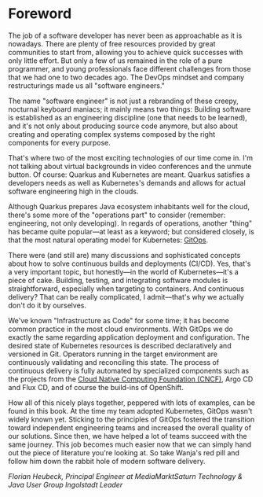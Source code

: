 # Foreword
The job of a software developer has never been as approachable as it is nowadays. There are plenty of free resources provided by great communities to start from, allowing you to achieve quick successes with only little effort. But only a few of us remained in the role of a pure programmer, and young professionals face different challenges from those that we had one to two decades ago. The DevOps mindset and company restructurings made us all "software engineers."

The name "software engineer" is not just a rebranding of these creepy, nocturnal keyboard maniacs; it mainly means two things: Building software is established as an engineering discipline (one that needs to be learned), and it's not only about producing source code anymore, but also about creating and operating complex systems composed by the right components for every purpose.

That's where two of the most exciting technologies of our time come in. I'm not talking about virtual backgrounds in video conferences and the unmute button. Of course: Quarkus and Kubernetes are meant. Quarkus satisfies a developers needs as well as Kubernetes's demands and allows for actual software engineering high in the clouds.

Although Quarkus prepares Java ecosystem inhabitants well for the cloud, there's some more of the "operations part" to consider (remember: engineering, not only developing). In regards of operations, another "thing" has became quite popular—at least as a keyword; but considered closely, is that the most natural operating model for Kubernetes: [GitOps][1].

There were (and still are) many discussions and sophisticated concepts about how to solve continuous builds and deployments (CI/CD). Yes, that's a very important topic, but honestly—in the world of Kubernetes—it's a piece of cake. Building, testing, and integrating software modules is straightforward, especially when targeting to containers. And continuous delivery? That can be really complicated, I admit—that's why we actually don't do it by ourselves.

We've known "Infrastructure as Code" for some time; it has become common practice in the most cloud environments. With GitOps we do exactly the same regarding application deployment and configuration. The desired state of Kubernetes resources is described declaratively and versioned in Git. Operators running in the target environment are continuously validating and reconciling this state. The process of continuous delivery is fully automated by specialized components such as the projects from the [Cloud Native Computing Foundation (CNCF)][2], Argo CD and Flux CD, and of course the build-ins of OpenShift.

How all of this nicely plays together, peppered with lots of examples, can be found in this book. At the time my team adopted Kubernetes, GitOps wasn't widely known yet. Sticking to the principles of GitOps fostered the transition toward independent engineering teams and increased the overall quality of our solutions. Since then, we have helped a lot of teams succeed with the same journey. This job becomes much easier now that we can simply hand out the piece of literature you're looking at. So take Wanja's red pill and follow him down the rabbit hole of modern software delivery.

*Florian Heubeck, Principal Engineer at MediaMarktSaturn Technology & Java User Group Ingolstadt Leader*

[1]:	https://opengitops.dev/
[2]:	https://www.cncf.io/